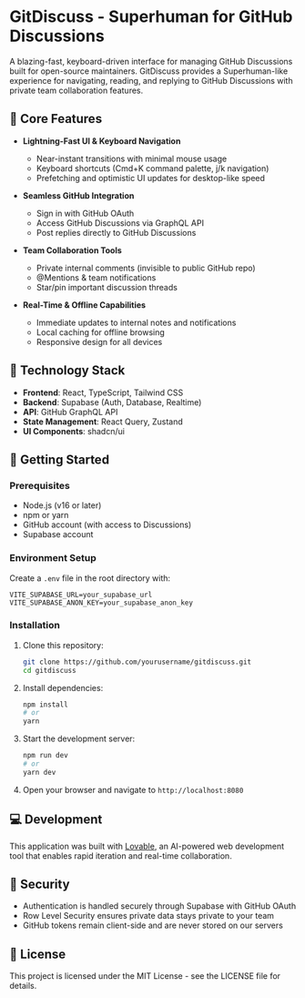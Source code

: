 
# GitDiscuss - Superhuman for GitHub Discussions

A blazing-fast, keyboard-driven interface for managing GitHub Discussions built for open-source maintainers. GitDiscuss provides a Superhuman-like experience for navigating, reading, and replying to GitHub Discussions with private team collaboration features.

## 🚀 Core Features

- **Lightning-Fast UI & Keyboard Navigation**
  - Near-instant transitions with minimal mouse usage
  - Keyboard shortcuts (Cmd+K command palette, j/k navigation)
  - Prefetching and optimistic UI updates for desktop-like speed

- **Seamless GitHub Integration**
  - Sign in with GitHub OAuth
  - Access GitHub Discussions via GraphQL API
  - Post replies directly to GitHub Discussions

- **Team Collaboration Tools**
  - Private internal comments (invisible to public GitHub repo)
  - @Mentions & team notifications
  - Star/pin important discussion threads

- **Real-Time & Offline Capabilities**
  - Immediate updates to internal notes and notifications
  - Local caching for offline browsing
  - Responsive design for all devices

## 🔧 Technology Stack

- **Frontend**: React, TypeScript, Tailwind CSS
- **Backend**: Supabase (Auth, Database, Realtime)
- **API**: GitHub GraphQL API
- **State Management**: React Query, Zustand
- **UI Components**: shadcn/ui

## 🚦 Getting Started

### Prerequisites

- Node.js (v16 or later)
- npm or yarn
- GitHub account (with access to Discussions)
- Supabase account

### Environment Setup

Create a `.env` file in the root directory with:

```
VITE_SUPABASE_URL=your_supabase_url
VITE_SUPABASE_ANON_KEY=your_supabase_anon_key
```

### Installation

1. Clone this repository:
   ```bash
   git clone https://github.com/yourusername/gitdiscuss.git
   cd gitdiscuss
   ```

2. Install dependencies:
   ```bash
   npm install
   # or
   yarn
   ```

3. Start the development server:
   ```bash
   npm run dev
   # or
   yarn dev
   ```

4. Open your browser and navigate to `http://localhost:8080`

## 💻 Development

This application was built with [Lovable](https://lovable.dev), an AI-powered web development tool that enables rapid iteration and real-time collaboration.

## 🔐 Security

- Authentication is handled securely through Supabase with GitHub OAuth
- Row Level Security ensures private data stays private to your team
- GitHub tokens remain client-side and are never stored on our servers

## 📄 License

This project is licensed under the MIT License - see the LICENSE file for details.
